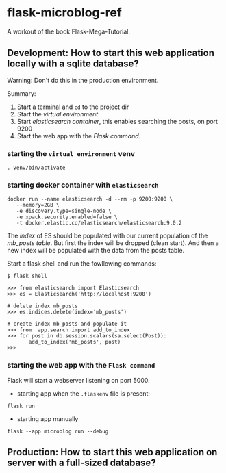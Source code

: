 # flask-microblog-ref
A workout of the book Flask-Mega-Tutorial.


## Development: How to start this web application locally with a sqlite database?
Warning: Don't do this in the production environment.

Summary:
1. Start a terminal and `cd` to the project dir
2. Start the *virtual environment*
1. Start *elasticsearch container*, this enables searching the posts, on port 9200
2. Start the web app with the *Flask command*.


### starting the `virtual environment` venv

``` shell
. venv/bin/activate
```


### starting docker container with `elasticsearch`
``` shell
docker run --name elasticsearch -d --rm -p 9200:9200 \
   --memory=2GB \
   -e discovery.type=single-node \
   -e xpack.security.enabled=false \
   -t docker.elastic.co/elasticsearch/elasticsearch:9.0.2
```

The *index* of ES should be populated with our current population of the *mb_posts table*.
But first the index will be dropped (clean start). And then a new index will be populated
with the data from the posts table.

Start a flask shell and run the fowllowing commands:

```
$ flask shell

>>> from elasticsearch import Elasticsearch
>>> es = Elasticsearch('http://localhost:9200')

# delete index mb_posts
>>> es.indices.delete(index='mb_posts')

# create index mb_posts and populate it
>>> from  app.search import add_to_index
>>> for post in db.session.scalars(sa.select(Post)):
       add_to_index('mb_posts', post)
>>>
```


### starting the web app with the `Flask command`

Flask will start a webserver listening on port 5000.

- starting app when the `.flaskenv` file is present:
``` shell
flask run
```

- starting app manually
```
flask --app microblog run --debug
```

## Production: How to start this web application on server with a full-sized database?

